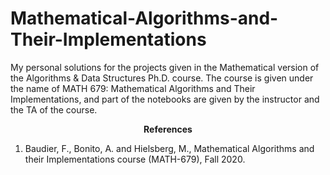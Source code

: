 # Mathematical-Algorithms-and-Their-Implementations

My personal solutions for the projects given in the Mathematical version of the Algorithms &amp; Data Structures Ph.D. course. The course is given under the name of MATH 679: Mathematical Algorithms and Their Implementations, and part of the notebooks are given by the instructor and the TA of the course.

<b><p style="text-align:center">References</p></b>

1. Baudier, F., Bonito, A. and Hielsberg, M., Mathematical Algorithms and their Implementations course (MATH-679), Fall 2020.
